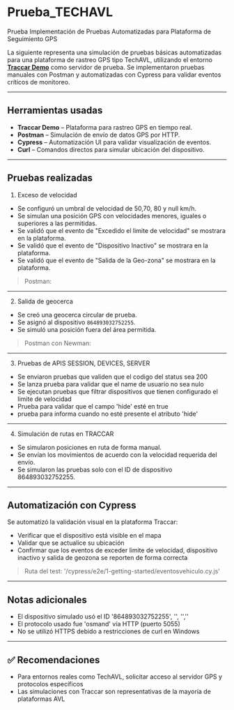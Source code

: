# Prueba_TECHAVL
Prueba Implementación de Pruebas Automatizadas para Plataforma de Seguimiento GPS  

La siguiente representa una simulación de pruebas básicas automatizadas para una plataforma de rastreo GPS tipo TechAVL, utilizando el entorno **[Traccar Demo](https://demo.traccar.org)** como servidor de prueba. Se implementaron pruebas manuales con Postman y automatizadas con Cypress para validar eventos críticos de monitoreo.

---

## Herramientas usadas

- **Traccar Demo** – Plataforma para rastreo GPS en tiempo real.
- **Postman** – Simulación de envío de datos GPS por HTTP.
- **Cypress** – Automatización UI para validar visualización de eventos.
- **Curl** – Comandos directos para simular ubicación del dispositivo.

---

## Pruebas realizadas

1. Exceso de velocidad
- Se configuró un umbral de velocidad de 50,70, 80 y null km/h.
- Se simulan una posición GPS con velocidades menores, iguales o superiores a las permitidas.
- Se validó que el evento de "Excedido el limite de velocidad" se mostrara en la plataforma.
- Se validó que el evento de "Dispositivo Inactivo" se mostrara en la plataforma.
- Se validó que el evento de "Salida de la Geo-zona" se mostrara en la plataforma.

> Postman:

---

2. Salida de geocerca
- Se creó una geocerca circular de prueba.
- Se asignó al dispositivo `864893032752255`.
- Se simuló una posición fuera del área permitida.

> Postman con Newman:

---

3. Pruebas de APIS SESSION, DEVICES, SERVER
- Se enviaron pruebas que validen que el codigo del status sea 200
- Se lanza prueba para validar que el name de usuario no sea nulo
- Se ejecutan pruebas que filtrar dispositivos que tienen configurado el limite de velocidad
- Prueba para validar que el campo 'hide' esté en true
- prueba para informa cuando no esté presente el atributo 'hide'


---

4. Simulación de rutas en TRACCAR
- Se simularon posiciones en ruta de forma manual.
- Se envían los movimientos de acuerdo con la velocidad requerida del envío.
- Se simularon las pruebas solo con el ID de dispositivo 864893032752255.

---

## Automatización con Cypress

Se automatizó la validación visual en la plataforma Traccar:

- Verificar que el dispositivo está visible en el mapa
- Validar que se actualice su ubicación
- Confirmar que los eventos de exceder limite de velocidad, dispositivo inactivo y salida de geozona se reporten de forma correcta

> Ruta del test: '/cypress/e2e/1-getting-started/eventosvehiculo.cy.js'

---

## Notas adicionales

- El dispositivo simulado usó el ID '864893032752255', '', '',''
- El protocolo usado fue 'osmand' vía HTTP (puerto 5055)
- No se utilizó HTTPS debido a restricciones de curl en Windows

---

## ✅ Recomendaciones

- Para entornos reales como TechAVL, solicitar acceso al servidor GPS y protocolos específicos
- Las simulaciones con Traccar son representativas de la mayoría de plataformas AVL



